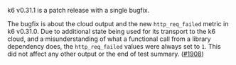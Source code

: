k6 v0.31.1 is a patch release with a single bugfix.

The bugfix is about the cloud output and the new `http_req_failed` metric in k6 v0.31.0. Due to additional state being used for its transport to the k6 cloud, and a misunderstanding of what a functional call from a library dependency does, the `http_req_failed` values were always set to `1`. This did not affect any other output or the end of test summary. ([#1908](https://github.com/k6io/k6/issues/1908))

